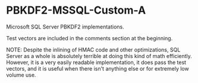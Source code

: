 PBKDF2-MSSQL-Custom-A
=====================

Microsoft SQL Server PBKDF2 implementations.

Test vectors are included in the comments section at the beginning.

NOTE: Despite the inlining of HMAC code and other optimizations, SQL Server as a whole is absolutely terrible at doing this kind of math efficiently.  However, it is a very easily readable implementation, it does pass the test vectors, and it is useful when there isn't anything else or for extremely low volume use.
